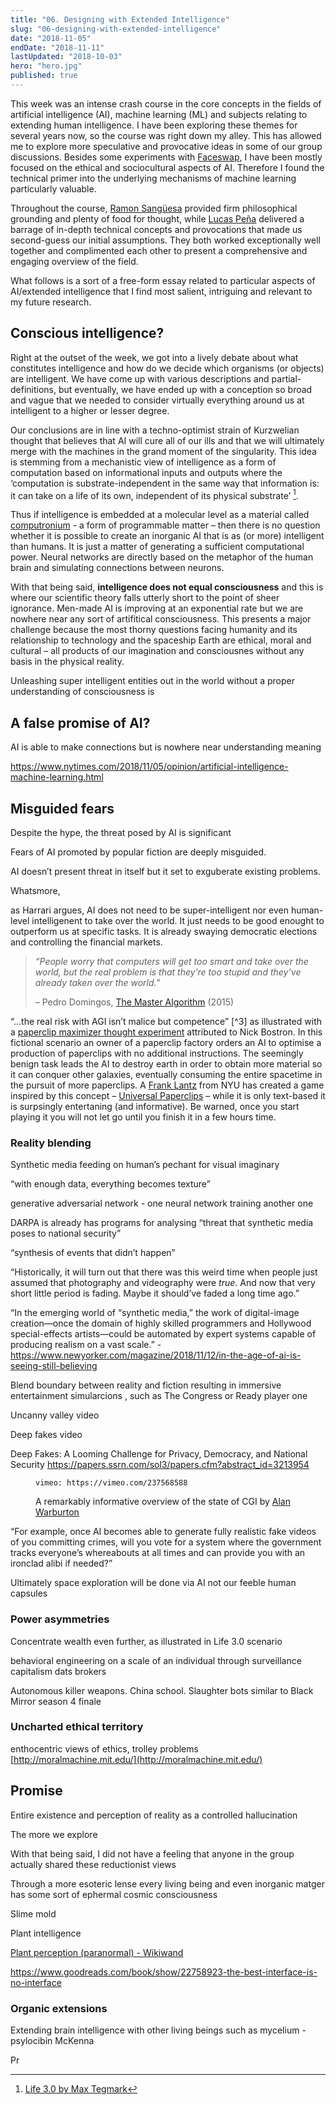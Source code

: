 ```yaml
---
title: "06. Designing with Extended Intelligence"
slug: "06-designing-with-extended-intelligence"
date: "2018-11-05"
endDate: "2018-11-11"
lastUpdated: "2018-10-03"
hero: "hero.jpg"
published: true
---
```


This week was an intense crash course in the core concepts in the fields of artificial intelligence (AI), machine learning (ML) and subjects relating to extending human intelligence. I have been exploring these themes for several years now, so the course was right down my alley. This has allowed me to explore more speculative and provocative ideas in some of our group discussions.  Besides some experiments with [Faceswap](https://github.com/deepfakes/faceswap), I have been mostly focused on the ethical and sociocultural aspects of AI. Therefore I found the technical primer into the underlying mechanisms of machine learning particularly valuable.

Throughout the course, [Ramon Sangüesa](https://twitter.com/ramonsang) provided firm philosophical grounding and plenty of food for thought, while [Lucas Peña](http://lucaslorenzopena.com/) delivered a barrage of in-depth technical concepts and provocations that made us second-guess our initial assumptions. They both worked exceptionally well together and complimented each other to present a comprehensive and engaging overview of the field.

What follows is a sort of a free-form essay related to particular aspects of AI/extended intelligence that I find most salient, intriguing and relevant to my future research.



## Conscious intelligence?

Right at the outset of the week, we got into a lively debate about what constitutes intelligence and how do we decide which organisms (or objects) are intelligent. We have come up with various descriptions and partial-definitions, but eventually, we have ended up with a conception so broad and vague that we needed to consider virtually everything around us at intelligent to a higher or lesser degree.

Our conclusions are in line with a techno-optimist strain of Kurzwelian thought that believes that AI will cure all of our ills and that we will ultimately merge with the machines in the grand moment of the singularity. This idea is stemming from a mechanistic view of intelligence as a form of computation based on informational inputs and outputs where the ‘computation is substrate-independent in the same way that information is: it can take on a life of its own, independent of its physical substrate’ [^1].

Thus if intelligence is embedded at a molecular level as a material called [computronium](https://en.wikipedia.org/wiki/Computronium) - a form of programmable matter – then there is no question whether it is possible to create an inorganic AI that is as (or more) intelligent than humans. It is just a matter of generating a sufficient computational power. Neural networks are directly based on the metaphor of the human brain and simulating connections between neurons.

With that being said, **intelligence does not equal consciousness** and this is where our scientific theory falls utterly short to the point of sheer ignorance. Men-made AI is improving at an exponential rate but we are nowhere near any sort of artifitical consciousness. This presents a major challenge because the most thorny questions facing humanity and its relationship to technology and the spaceship Earth are ethical, moral and cultural – all products of our imagination and consciousnes without any basis in the physical reality.

Unleashing super intelligent entities out in the world without a proper understanding of consciousness is 









## A false promise of AI?



AI is able to make connections but is nowhere near understanding meaning

https://www.nytimes.com/2018/11/05/opinion/artificial-intelligence-machine-learning.html



## Misguided fears

Despite the hype, the threat posed by AI is significant 

Fears of AI promoted by popular fiction are deeply misguided.

AI doesn’t present threat in itself but it set to exguberate existing problems.

Whatsmore, 

as Harrari argues, AI does not need to be super-intelligent nor even human-level intelligenent to take over the world. It just needs to be good enought to outperform us at specific tasks. It is already swaying democratic elections and controlling the financial markets.



> *“People worry that computers will get too smart and take over the world, but the real problem is that they’re too stupid and they’ve already taken over the world.”*
>
>– Pedro Domingos, [The Master Algorithm](https://www.goodreads.com/book/show/24612233-the-master-algorithm) (2015)





“...the real risk with AGI isn’t malice but competence” [^3] as illustrated with a [paperclip maximizer thought experiment](https://en.wikipedia.org/wiki/Instrumental_convergence#Paperclip_maximizer) attributed to Nick Bostron. In this fictional scenario an owner of a paperclip factory orders an AI to optimise a production of paperclips with no additional instructions. The seemingly benign task leads the AI to destroy earth in order to obtain more material so it can conquer other galaxies, eventually consuming the entire spacetime in the pursuit of more paperclips. A [Frank Lantz](http://www.franklantz.net/) from NYU has created a game inspired by this concept – [Universal Paperclips](http://www.decisionproblem.com/paperclips/index2.html) – while it is only text-based it is surpsingly entertaning (and informative). Be warned, once you start playing it you will not let go until you finish it in a few hours time.




### Reality blending

Synthetic media feeding on human’s pechant for visual imaginary

“with enough data, everything becomes texture”

generative adversarial network - one neural network training another one

DARPA is already has programs for analysing “threat that synthetic media poses to national security”



“synthesis of events that didn’t happen”

“Historically, it will turn out that there was this weird time when people just assumed that photography and videography were *true*. And now that very short little period is fading. Maybe it should’ve faded a long time ago.”

“In the emerging world of “synthetic media,” the work of digital-image creation—once the domain of highly skilled programmers and Hollywood special-effects artists—could be automated by expert systems capable of producing realism on a vast scale.” - https://www.newyorker.com/magazine/2018/11/12/in-the-age-of-ai-is-seeing-still-believing



Blend boundary between reality and fiction resulting in immersive entertainment simularcions , such as The Congress or Ready player one

Uncanny valley video

Deep fakes video

Deep Fakes: A Looming Challenge for Privacy, Democracy, and National Security
https://papers.ssrn.com/sol3/papers.cfm?abstract_id=3213954



<figure>


`vimeo: https://vimeo.com/237568588`

<figcaption>A remarkably informative overview of the state of CGI by <a href="https://alanwarburton.co.uk/">Alan Warburton</a></figcaption>
</figure>





“For example, once AI becomes able to generate fully realistic fake videos of you committing crimes, will you vote for a system where the government tracks everyone’s whereabouts at all times and can provide you with an ironclad alibi if needed?”



Ultimately space exploration will be done via AI not our feeble human capsules



### Power asymmetries 

Concentrate wealth even further, as illustrated in Life 3.0 scenario

behavioral engineering on a scale of an individual through surveillance capitalism dats brokers 

Autonomous killer weapons. China school. Slaughter bots similar to Black Mirror season 4 finale



### Uncharted ethical territory



enthocentric views of ethics, trolley problems
 [http://moralmachine.mit.edu/](http://moralmachine.mit.edu/) 







## Promise







Entire existence and perception of reality as a controlled hallucination







The more we explore 



With that being said, I did not have a feeling that anyone in the group actually shared these reductionist views





Through a more esoteric lense every living being and even inorganic matger has some sort of ephermal cosmic consciousness 

Slime mold





Plant intelligence 

[Plant perception (paranormal) - Wikiwand](https://www.wikiwand.com/en/Plant_perception_(paranormal))





https://www.goodreads.com/book/show/22758923-the-best-interface-is-no-interface







### Organic extensions

Extending brain intelligence with other living beings such as mycelium - psylocibin McKenna

Pr







[^1]: [Life 3.0 by Max Tegmark](https://www.goodreads.com/book/show/34272565-life-3-0)

